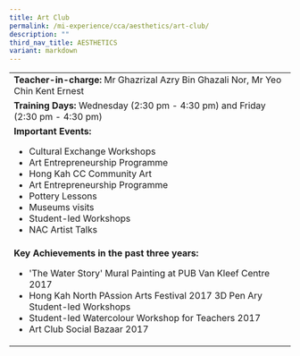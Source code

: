 ```yaml
---
title: Art Club
permalink: /mi-experience/cca/aesthetics/art-club/
description: ""
third_nav_title: AESTHETICS
variant: markdown
---
```

<table>
<tbody>
<tr>
<td width="616"><strong>Teacher-in-charge:&nbsp;</strong>Mr Ghazrizal Azry Bin Ghazali Nor, Mr Yeo Chin Kent Ernest</td>
</tr>
<tr>
<td width="616"><strong>Training Days:&nbsp;</strong>Wednesday (2:30 pm - 4:30 pm) and Friday (2:30 pm - 4:30 pm)</td>
</tr>
<tr>
<td width="616"><strong>Important Events:</strong><br>
<ul>
<li>Cultural Exchange Workshops</li>
<li>Art Entrepreneurship Programme</li>
<li>Hong Kah CC Community Art</li>
<li>Art Entrepreneurship Programme</li>
<li>Pottery Lessons</li>
<li>Museums visits</li>
<li>Student-led Workshops</li>
<li>NAC Artist Talks</li>
</ul>
</td>
</tr>
<tr>
<td width="616"><strong>Key Achievements in the past three years:</strong><br>
<ul>
<li>'The Water Story' Mural Painting at PUB Van Kleef Centre 2017</li>
<li>Hong Kah North PAssion Arts Festival 2017 3D Pen Ary Student-led Workshops</li>
<li>Student-led Watercolour Workshop for Teachers 2017</li>
<li>Art Club Social Bazaar 2017</li>
</ul>
</td>
</tr>
</tbody>
</table>